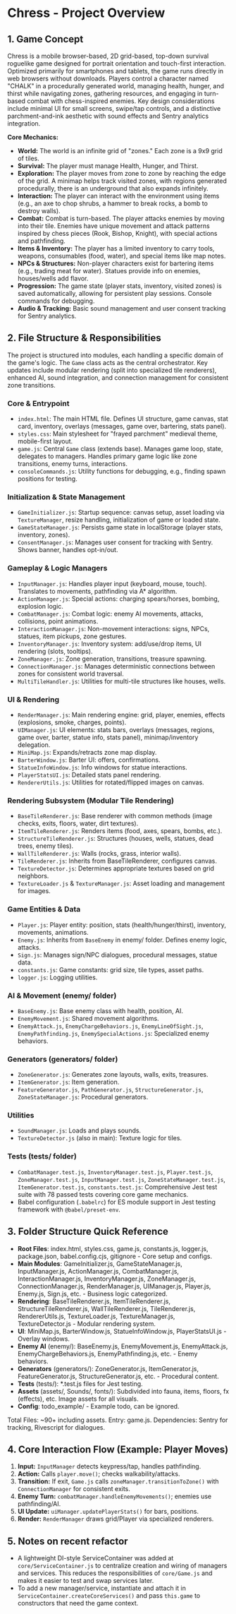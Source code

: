 # Chress - Project Overview

## 1. Game Concept

Chress is a mobile browser-based, 2D grid-based, top-down survival roguelike game designed for portrait orientation and touch-first interaction. Optimized primarily for smartphones and tablets, the game runs directly in web browsers without downloads. Players control a character named "CHALK" in a procedurally generated world, managing health, hunger, and thirst while navigating zones, gathering resources, and engaging in turn-based combat with chess-inspired enemies. Key design considerations include minimal UI for small screens, swipe/tap controls, and a distinctive parchment-and-ink aesthetic with sound effects and Sentry analytics integration.

**Core Mechanics:**

- **World:** The world is an infinite grid of "zones." Each zone is a 9x9 grid of tiles.
- **Survival:** The player must manage Health, Hunger, and Thirst.
- **Exploration:** The player moves from zone to zone by reaching the edge of the grid. A minimap helps track visited zones, with regions generated procedurally, there is an underground that also expands infinitely.
- **Interaction:** The player can interact with the environment using items (e.g., an axe to chop shrubs, a hammer to break rocks, a bomb to destroy walls).
- **Combat:** Combat is turn-based. The player attacks enemies by moving into their tile. Enemies have unique movement and attack patterns inspired by chess pieces (Rook, Bishop, Knight), with special actions and pathfinding.
- **Items & Inventory:** The player has a limited inventory to carry tools, weapons, consumables (food, water), and special items like map notes.
- **NPCs & Structures:** Non-player characters exist for bartering items (e.g., trading meat for water). Statues provide info on enemies, houses/wells add flavor.
- **Progression:** The game state (player stats, inventory, visited zones) is saved automatically, allowing for persistent play sessions. Console commands for debugging.
- **Audio & Tracking:** Basic sound management and user consent tracking for Sentry analytics.

## 2. File Structure & Responsibilities

The project is structured into modules, each handling a specific domain of the game's logic. The `Game` class acts as the central orchestrator. Key updates include modular rendering (split into specialized tile renderers), enhanced AI, sound integration, and connection management for consistent zone transitions.

### Core & Entrypoint

- `index.html`: The main HTML file. Defines UI structure, game canvas, stat card, inventory, overlays (messages, game over, bartering, stats panel).
- `styles.css`: Main stylesheet for "frayed parchment" medieval theme, mobile-first layout.
- `game.js`: Central `Game` class (extends base). Manages game loop, state, delegates to managers. Handles primary game logic like zone transitions, enemy turns, interactions.
- `consoleCommands.js`: Utility functions for debugging, e.g., finding spawn positions for testing.

### Initialization & State Management

- `GameInitializer.js`: Startup sequence: canvas setup, asset loading via `TextureManager`, resize handling, initialization of game or loaded state.
- `GameStateManager.js`: Persists game state in localStorage (player stats, inventory, zones).
- `ConsentManager.js`: Manages user consent for tracking with Sentry. Shows banner, handles opt-in/out.

### Gameplay & Logic Managers

- `InputManager.js`: Handles player input (keyboard, mouse, touch). Translates to movements, pathfinding via A\* algorithm.
- `ActionManager.js`: Special actions: charging spears/horses, bombing, explosion logic.
- `CombatManager.js`: Combat logic: enemy AI movements, attacks, collisions, point animations.
- `InteractionManager.js`: Non-movement interactions: signs, NPCs, statues, item pickups, zone gestures.
- `InventoryManager.js`: Inventory system: add/use/drop items, UI rendering (slots, tooltips).
- `ZoneManager.js`: Zone generation, transitions, treasure spawning.
- `ConnectionManager.js`: Manages deterministic connections between zones for consistent world traversal.
- `MultiTileHandler.js`: Utilities for multi-tile structures like houses, wells.

### UI & Rendering

- `RenderManager.js`: Main rendering engine: grid, player, enemies, effects (explosions, smoke, charges, points).
- `UIManager.js`: UI elements: stats bars, overlays (messages, regions, game over, barter, statue info, stats panel), minimap/inventory delegation.
- `MiniMap.js`: Expands/retracts zone map display.
- `BarterWindow.js`: Barter UI: offers, confirmations.
- `StatueInfoWindow.js`: Info windows for statue interactions.
- `PlayerStatsUI.js`: Detailed stats panel rendering.
- `RendererUtils.js`: Utilities for rotated/flipped images on canvas.

### Rendering Subsystem (Modular Tile Rendering)

- `BaseTileRenderer.js`: Base renderer with common methods (image checks, exits, floors, water, dirt textures).
- `ItemTileRenderer.js`: Renders items (food, axes, spears, bombs, etc.).
- `StructureTileRenderer.js`: Structures (houses, wells, statues, dead trees, enemy tiles).
- `WallTileRenderer.js`: Walls (rocks, grass, interior walls).
- `TileRenderer.js`: Inherits from BaseTileRenderer, configures canvas.
- `TextureDetector.js`: Determines appropriate textures based on grid neighbors.
- `TextureLoader.js` & `TextureManager.js`: Asset loading and management for images.

### Game Entities & Data

- `Player.js`: Player entity: position, stats (health/hunger/thirst), inventory, movements, animations.
- `Enemy.js`: Inherits from `BaseEnemy` in enemy/ folder. Defines enemy logic, attacks.
- `Sign.js`: Manages sign/NPC dialogues, procedural messages, statue data.
- `constants.js`: Game constants: grid size, tile types, asset paths.
- `logger.js`: Logging utilities.

### AI & Movement (enemy/ folder)

- `BaseEnemy.js`: Base enemy class with health, position, AI.
- `EnemyMovement.js`: Shared movement algorithms.
- `EnemyAttack.js`, `EnemyChargeBehaviors.js`, `EnemyLineOfSight.js`, `EnemyPathfinding.js`, `EnemySpecialActions.js`: Specialized enemy behaviors.

### Generators (generators/ folder)

- `ZoneGenerator.js`: Generates zone layouts, walls, exits, treasures.
- `ItemGenerator.js`: Item generation.
- `FeatureGenerator.js`, `PathGenerator.js`, `StructureGenerator.js`, `ZoneStateManager.js`: Procedural generators.

### Utilities

- `SoundManager.js`: Loads and plays sounds.
- `TextureDetector.js` (also in main): Texture logic for tiles.

### Tests (tests/ folder)

- `CombatManager.test.js`, `InventoryManager.test.js`, `Player.test.js`, `ZoneManager.test.js`, `InputManager.test.js`, `ZoneStateManager.test.js`, `ItemGenerator.test.js`, `constants.test.js`: Comprehensive Jest test suite with 78 passed tests covering core game mechanics.
- Babel configuration (`.babelrc`) for ES module support in Jest testing framework with `@babel/preset-env`.

## 3. Folder Structure Quick Reference

- **Root Files**: index.html, styles.css, game.js, constants.js, logger.js, package.json, babel.config.cjs, gitignore - Core setup and configs.
- **Main Modules**: GameInitializer.js, GameStateManager.js, InputManager.js, ActionManager.js, CombatManager.js, InteractionManager.js, InventoryManager.js, ZoneManager.js, ConnectionManager.js, RenderManager.js, UIManager.js, Player.js, Enemy.js, Sign.js, etc. - Business logic categorized.
- **Rendering**: BaseTileRenderer.js, ItemTileRenderer.js, StructureTileRenderer.js, WallTileRenderer.js, TileRenderer.js, RendererUtils.js, TextureLoader.js, TextureManager.js, TextureDetector.js - Modular rendering system.
- **UI**: MiniMap.js, BarterWindow.js, StatueInfoWindow.js, PlayerStatsUI.js - Overlay windows.
- **Enemy AI** (enemy/): BaseEnemy.js, EnemyMovement.js, EnemyAttack.js, EnemyChargeBehaviors.js, EnemyPathfinding.js, etc. - Enemy behaviors.
- **Generators** (generators/): ZoneGenerator.js, ItemGenerator.js, FeatureGenerator.js, StructureGenerator.js, etc. - Procedural content.
- **Tests** (tests/): \*.test.js files for Jest testing.
- **Assets** (assets/, Sounds/, fonts/): Subdivided into fauna, items, floors, fx (effects), etc. Image assets for all visuals.
- **Config**: todo_example/ - Example todo, can be ignored.

Total Files: ~90+ including assets. Entry: game.js. Dependencies: Sentry for tracking, Rivescript for dialogues.

## 4. Core Interaction Flow (Example: Player Moves)

1. **Input:** `InputManager` detects keypress/tap, handles pathfinding.
2. **Action:** Calls `player.move()`; checks walkability/attacks.
3. **Transition:** If exit, `Game.js` calls `zoneManager.transitionToZone()` with `ConnectionManager` for consistent exits.
4. **Enemy Turn:** `combatManager.handleEnemyMovements()`; enemies use pathfinding/AI.
5. **UI Update:** `uiManager.updatePlayerStats()` for bars, positions.
6. **Render:** `RenderManager` draws grid/Player via specialized renderers.

## 5. Notes on recent refactor

- A lightweight DI-style ServiceContainer was added at `core/ServiceContainer.js` to centralize creation and wiring of managers and services. This reduces the responsibilities of `core/Game.js` and makes it easier to test and swap services later.
- To add a new manager/service, instantiate and attach it in `ServiceContainer.createCoreServices()` and pass `this.game` to constructors that need the game context.
